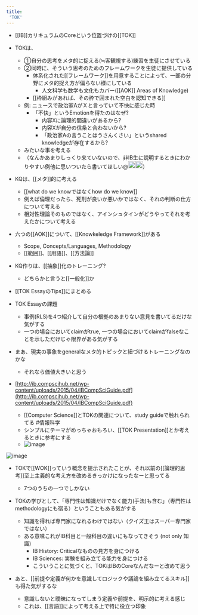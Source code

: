 ```yaml
---
title:
 'TOK'
---
```


- [[IB]]カリキュラムのCoreという位置づけの[[TOK]]
- TOKは、
    - ①自分の思考をメタ的に捉える(≒客観視する)練習を生徒にさせている
    - ②同時に、そういう思考のためのフレームワークを生徒に提供している
        - 体系化された[[フレームワーク]]を用意することによって、一部の分野にメタ的捉え方が偏らない様にしている
            - 人文科学も数学も文化もカバー([[AOK]] Areas of Knowledge)
        - [[枠組みがあれば、その枠で囲まれた空白を認知できる]]
    - 例: ニュースで政治家AがＸと言っていて不快に感じた時
        - 「不快」というEmotionを得たのはなぜ?
            - 内容Xに論理的間違いがあるから?
            - 内容Xが自分の信条と合わないから?
            - 「政治家Aの言うことはうさんくさい」というshared knowledgeが存在するから?
    - みたいな事を考える
    - （なんかあまりしっくり来ていないので、非IB生に説明するときにわかりやすい例他に思いついたら書いてほしい@<img src='https://scrapbox.io/api/pages/blu3mo-public/axokxi/icon' alt='axokxi.icon' height="19.5"/><img src='https://scrapbox.io/api/pages/blu3mo-public/aka/icon' alt='aka.icon' height="19.5"/>）

- KQは、[[メタ]]的に考える
    - [[what do we knowではなくhow do we know]]
    - 例えば倫理だったら、死刑が良いか悪いかではなく、それの判断の仕方について考える
    - 相対性理論そのものではなく、アインシュタインがどうやってそれを考えたかについて考える

- 六つの[[AOK]]について、[[Knowkeledge Framework]]がある
    - Scope, Concepts/Languages, Methodology
    - [[範囲]]、[[用語]]、[[方法論]]

- KQ作りは、[[抽象]]化のトレーニング?
    - どちらかと言うと[[一般化]]か

- [[TOK EssayのTips]]にまとめる

- TOK Essayの課題
    - 事例(RLS)を4つ紹介して自分の根拠のあまりない意見を書いてるだけな気がする
    - 一つの場合においてclaimがtrue, 一つの場合においてclaimがfalseなことを示しただけじゃ限界がある気がする
- まあ、現実の事象をgeneralなメタ的トピックと紐づけるトレーニングなのかな
    - それなら価値大きいと思う

- [http://ib.compscihub.net/wp-content/uploads/2015/04/IBCompSciGuide.pdf](http://ib.compscihub.net/wp-content/uploads/2015/04/IBCompSciGuide.pdf)
    - [[Computer Science]]とTOKの関連について、study guideで触れられてる #情報科学
    - シンプルにテーマがめっちゃおもろい、[[TOK Presentation]]とか考えるときに参考にする
    - ![image](https://gyazo.com/b95a5bb7c497faa4f7459633e46e6c7c/thumb/1000)

![image](https://gyazo.com/c714bf035fca9d61c49d38f126da5eb1/thumb/1000)

- TOKで[[WOK]]っていう概念を提示されたことが、それ以前の[[論理的思考]]至上主義的な考え方を改めるきっかけになったなーと思ってる
    - 7つのうちの一つでしかない

- TOKの学びとして、「専門性は知識だけでなく能力(手法)も含む」（専門性はmethodologyにも宿る）ということもある気がする
    - 知識を得れば専門家になれるわけではない（クイズ王はスーパー専門家ではない）
    - ある意味これがIB科目と一般科目の違いにもなってきそう (not only 知識)
        - IB History: Criticalなものの見方を身につける
        - IB Sciences: 実験を組み立てる能力を身につける
        - こういうことに気づくと、TOKはIBのCoreなんだなーと改めて思う

- あと、[[前提や定義が何かを意識してロジックや議論を組み立てるスキル]]も得た気がするな
    - 意識しないと曖昧になってしまう定義や前提を、明示的に考える感じ
    - これは、[[言語]]によって考える上で特に役立つ印象
